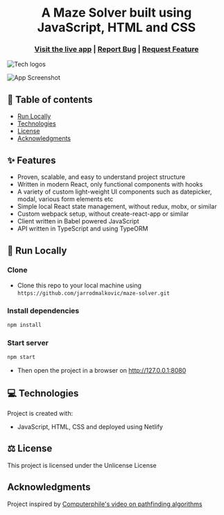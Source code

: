 <h1 align="center">A Maze Solver built using JavaScript, HTML and CSS</h1>

<h3 align="center">
  <a href="https://mazesolver.xyz/">Visit the live app</a> |
  <a href="https://github.com/jarrodmalkovic/maze-solver/issues">Report Bug</a> |
  <a href="https://github.com/jarrodmalkovic/maze-solver/issues">Request Feature</a> 
</h3>

![Tech logos](https://i.ibb.co/Gxfg1m3/tech-info-maze-solver.png)

![App Screenshot](https://i.ibb.co/jhpQNCQ/app-screenshot.png)

## 📝 Table of contents

- [Run Locally](#run-locally)
- [Technologies](#technologies)
- [License](#license)
- [Acknowledgments](#acknowledgments)

## ✨ Features

- Proven, scalable, and easy to understand project structure
- Written in modern React, only functional components with hooks
- A variety of custom light-weight UI components such as datepicker, modal, various form elements etc
- Simple local React state management, without redux, mobx, or similar
- Custom webpack setup, without create-react-app or similar
- Client written in Babel powered JavaScript
- API written in TypeScript and using TypeORM

## 🚀 Run Locally

### Clone

- Clone this repo to your local machine using `https://github.com/jarrodmalkovic/maze-solver.git`

### Install dependencies

```bash
npm install
```

### Start server

```bash
npm start
```

- Then open the project in a browser on http://127.0.0.1:8080

## 💻 Technologies

Project is created with:

- JavaScript, HTML, CSS and deployed using Netlify

## ⚖️ License

This project is licensed under the Unlicense License

## Acknowledgments

Project inspired by [Computerphile's video on pathfinding algorithms](https://www.youtube.com/watch?v=rop0W4QDOUI)
